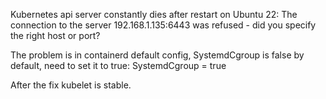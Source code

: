Kubernetes api server constantly dies after restart on Ubuntu 22:
    The connection to the server 192.168.1.135:6443 was refused - did you specify the right host or port?

The problem is in containerd default config, SystemdCgroup is false by default, need to set it to true:
    SystemdCgroup = true

After the fix kubelet is stable.